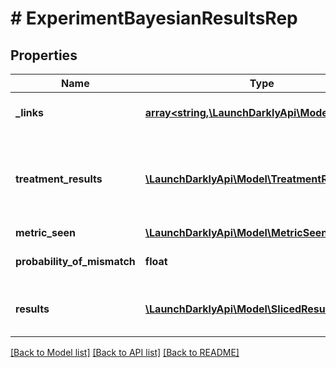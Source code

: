 # # ExperimentBayesianResultsRep

## Properties

Name | Type | Description | Notes
------------ | ------------- | ------------- | -------------
**_links** | [**array<string,\LaunchDarklyApi\Model\Link>**](Link.md) | The location and content type of related resources | [optional]
**treatment_results** | [**\LaunchDarklyApi\Model\TreatmentResultRep[]**](TreatmentResultRep.md) | Deprecated, use &lt;code&gt;results&lt;/code&gt; instead. Only populated when response does not contain results sliced by multiple attributes. | [optional]
**metric_seen** | [**\LaunchDarklyApi\Model\MetricSeen**](MetricSeen.md) |  | [optional]
**probability_of_mismatch** | **float** | The probability of a Sample Ratio Mismatch | [optional]
**results** | [**\LaunchDarklyApi\Model\SlicedResultsRep[]**](SlicedResultsRep.md) | A list of attribute values and their corresponding treatment results | [optional]

[[Back to Model list]](../../README.md#models) [[Back to API list]](../../README.md#endpoints) [[Back to README]](../../README.md)

